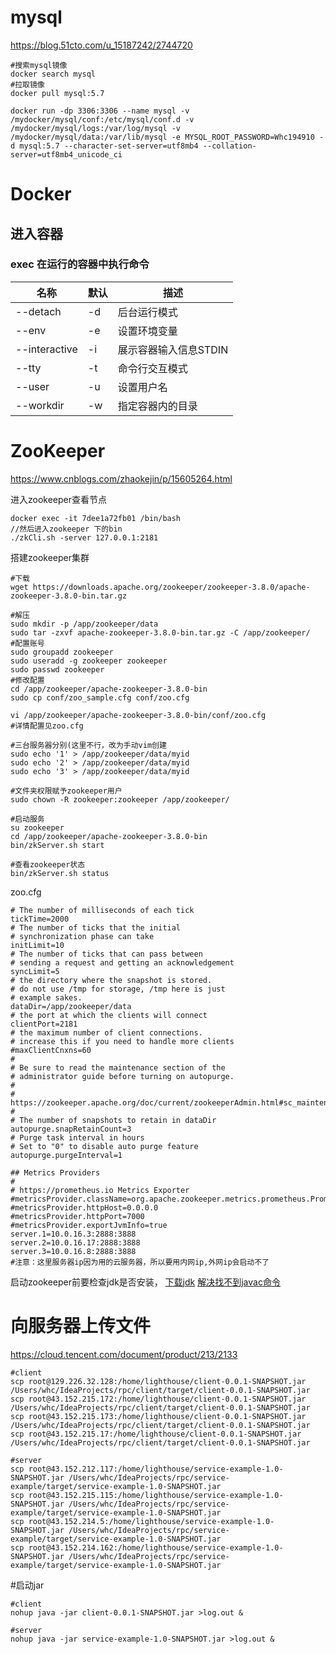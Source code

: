 
# mysql
https://blog.51cto.com/u_15187242/2744720
~~~shell
#搜索mysql镜像
docker search mysql
#拉取镜像
docker pull mysql:5.7

docker run -dp 3306:3306 --name mysql -v /mydocker/mysql/conf:/etc/mysql/conf.d -v /mydocker/mysql/logs:/var/log/mysql -v /mydocker/mysql/data:/var/lib/mysql -e MYSQL_ROOT_PASSWORD=Whc194910 -d mysql:5.7 --character-set-server=utf8mb4 --collation-server=utf8mb4_unicode_ci

~~~

# Docker

## 进入容器

### exec 在运行的容器中执行命令

|   名称   |   默认   |   描述   |
| ---- | ---- | ---- |
|   --detach   |   -d   |  后台运行模式    |
|    --env  |   -e   |   设置环境变量   |
|  --interactive    |   -i   |  展示容器输入信息STDIN    |
|   --tty   |    -t  |   命令行交互模式   |
|   --user   |  -u    |  设置用户名    |
|    --workdir  |   -w   |   指定容器内的目录   |

# ZooKeeper

https://www.cnblogs.com/zhaokejin/p/15605264.html

进入zookeeper查看节点

~~~
docker exec -it 7dee1a72fb01 /bin/bash
//然后进入zookeeper 下的bin
./zkCli.sh -server 127.0.0.1:2181
~~~

搭建zookeeper集群 
~~~shell
#下载
wget https://downloads.apache.org/zookeeper/zookeeper-3.8.0/apache-zookeeper-3.8.0-bin.tar.gz

#解压
sudo mkdir -p /app/zookeeper/data
sudo tar -zxvf apache-zookeeper-3.8.0-bin.tar.gz -C /app/zookeeper/
#配置账号
sudo groupadd zookeeper
sudo useradd -g zookeeper zookeeper
sudo passwd zookeeper
#修改配置
cd /app/zookeeper/apache-zookeeper-3.8.0-bin
sudo cp conf/zoo_sample.cfg conf/zoo.cfg

vi /app/zookeeper/apache-zookeeper-3.8.0-bin/conf/zoo.cfg
#详情配置见zoo.cfg

#三台服务器分别(这里不行，改为手动vim创建
sudo echo '1' > /app/zookeeper/data/myid
sudo echo '2' > /app/zookeeper/data/myid
sudo echo '3' > /app/zookeeper/data/myid

#文件夹权限赋予zookeeper用户
sudo chown -R zookeeper:zookeeper /app/zookeeper/

#启动服务
su zookeeper
cd /app/zookeeper/apache-zookeeper-3.8.0-bin
bin/zkServer.sh start

#查看zookeeper状态
bin/zkServer.sh status
~~~

zoo.cfg
~~~
# The number of milliseconds of each tick
tickTime=2000
# The number of ticks that the initial
# synchronization phase can take
initLimit=10
# The number of ticks that can pass between
# sending a request and getting an acknowledgement
syncLimit=5
# the directory where the snapshot is stored.
# do not use /tmp for storage, /tmp here is just
# example sakes.
dataDir=/app/zookeeper/data
# the port at which the clients will connect
clientPort=2181
# the maximum number of client connections.
# increase this if you need to handle more clients
#maxClientCnxns=60
#
# Be sure to read the maintenance section of the
# administrator guide before turning on autopurge.
#
# https://zookeeper.apache.org/doc/current/zookeeperAdmin.html#sc_maintenance
#
# The number of snapshots to retain in dataDir
autopurge.snapRetainCount=3
# Purge task interval in hours
# Set to "0" to disable auto purge feature
autopurge.purgeInterval=1

## Metrics Providers
#
# https://prometheus.io Metrics Exporter
#metricsProvider.className=org.apache.zookeeper.metrics.prometheus.PrometheusMetricsProvider
#metricsProvider.httpHost=0.0.0.0
#metricsProvider.httpPort=7000
#metricsProvider.exportJvmInfo=true
server.1=10.0.16.3:2888:3888
server.2=10.0.16.17:2888:3888
server.3=10.0.16.8:2888:3888
#注意：这里服务器ip因为用的云服务器，所以要用内网ip,外网ip会启动不了
~~~

启动zookeeper前要检查jdk是否安装，
[下载jdk](https://blog.csdn.net/qq_44543508/article/details/108864424)
[解决找不到javac命令](https://blog.csdn.net/qq_42720183/article/details/117439447)

# 向服务器上传文件
https://cloud.tencent.com/document/product/213/2133
~~~shell
#client
scp root@129.226.32.128:/home/lighthouse/client-0.0.1-SNAPSHOT.jar /Users/whc/IdeaProjects/rpc/client/target/client-0.0.1-SNAPSHOT.jar
scp root@43.152.215.172:/home/lighthouse/client-0.0.1-SNAPSHOT.jar /Users/whc/IdeaProjects/rpc/client/target/client-0.0.1-SNAPSHOT.jar
scp root@43.152.215.173:/home/lighthouse/client-0.0.1-SNAPSHOT.jar /Users/whc/IdeaProjects/rpc/client/target/client-0.0.1-SNAPSHOT.jar
scp root@43.152.215.17:/home/lighthouse/client-0.0.1-SNAPSHOT.jar /Users/whc/IdeaProjects/rpc/client/target/client-0.0.1-SNAPSHOT.jar

#server
scp root@43.152.212.117:/home/lighthouse/service-example-1.0-SNAPSHOT.jar /Users/whc/IdeaProjects/rpc/service-example/target/service-example-1.0-SNAPSHOT.jar
scp root@43.152.215.115:/home/lighthouse/service-example-1.0-SNAPSHOT.jar /Users/whc/IdeaProjects/rpc/service-example/target/service-example-1.0-SNAPSHOT.jar
scp root@43.152.214.5:/home/lighthouse/service-example-1.0-SNAPSHOT.jar /Users/whc/IdeaProjects/rpc/service-example/target/service-example-1.0-SNAPSHOT.jar
scp root@43.152.214.162:/home/lighthouse/service-example-1.0-SNAPSHOT.jar /Users/whc/IdeaProjects/rpc/service-example/target/service-example-1.0-SNAPSHOT.jar
~~~

#启动jar
~~~shell
#client
nohup java -jar client-0.0.1-SNAPSHOT.jar >log.out &

#server
nohup java -jar service-example-1.0-SNAPSHOT.jar >log.out &
~~~